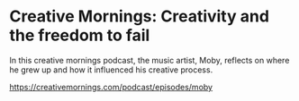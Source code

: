 # Creative Mornings: Creativity and the freedom to fail

In this creative mornings podcast, the music artist, Moby, reflects on where he grew up and how it influenced his creative process.

https://creativemornings.com/podcast/episodes/moby